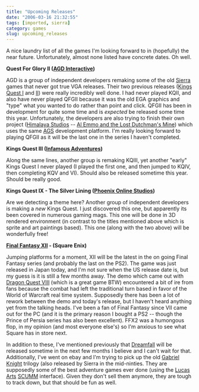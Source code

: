 ```yaml
---
title: "Upcoming Releases"
date: "2006-03-16 21:32:55"
tags: [imported, sierra]
category: games
slug: upcoming_releases
---
```

	
A nice laundry list of all the games I'm looking forward to in (hopefully) the near future.  Unfortunately, almost none listed have concrete dates.  Oh well.

<strong>Quest For Glory II (<a href="http://www.agdinteractive.com">AGD Interactive</a>)</strong>

AGD is a group of independent developers remaking some of the old <a href="http://www.sierra.com">Sierra</a> games that never got true VGA releases.  Their two previous releases (<a href="http://www.agdinteractive.com/KQ1.php">Kings Quest I</a> and <a href="http://www.agdinteractive.com/KQ2.php">II</a>) were really incredibly well done.  I had never played KQII, and also have never played QFGII because it was the old EGA graphics and "type" what you wanted to do rather than point and click.  QFGII has been in development for quite some time and is <em>expected</em> be released some time this year.  Unfortunately, the developers are also trying to finish their own project (<a href="http://www.himalayastudios.com/">Himalaya Studios</a> -- <a href="http://www.himalayastudios.com/wq.htm">Al Emmo and the Lost Dutchman's Mine</a>) which uses the same <a href="http://www.bigbluecup.com/">AGS</a> development platform.  I'm really looking forward to playing QFGII as it will be the last one in the series I haven't completed.

<strong>Kings Quest III (<a href="http://www.infamous-adventures.com/">Infamous Adventures</a>)</strong>

Along the same lines, another group is remaking KQIII, yet another "early" Kings Quest I never played (I played the first one, and then jumped to KQIV, then completing KQV and VI).  Should also be released sometime this year.  Should be really good.

<strong>Kings Quest IX - The Silver Lining (<a href="http://www.kqix.com/home.php">Phoenix Online Studios</a>)</strong>

Are we detecting a theme here?  Another group of independent developers is making a <em>new</em> Kings Quest.  I just discovered this one, but apparently its been covered in numerous gaming mags.  This one will be done in 3D rendered environment (in contrast to the titles mentioned above which is sprite and art paintings based).  This one (along with the two above) will be wonderfully free!

<strong><a href="http://www.ffxii.net/">Final Fantasy XII</a> - (Square Enix)</strong>

Jumping platforms for a moment, XII will be the latest in the on going Final Fantasy series (and probably the last on the PS2).  The game was just released in Japan today, and I'm not sure when the US release date is, but my guess is it is still a few months away.  The demo which came out with <a href="http://www.dqshrine.com/dq/dq8/">Dragon Quest VIII</a> (which is a great game BTW) encountered a bit of ire from fans because the combat had left the traditional turn based in favor of the World of Warcraft real time system.  Supposedly there has been a lot of rework between the demo and today's release, but I haven't heard anything yet from the talking heads.  I've been a fan of Final Fantasy since VII came out for the PC (and it is the primary reason I bought a PS2 -- though the Prince of Persia series has also been excellent).  FFX2 was a humongous flop, in my opinion (and most everyone else's) so I'm anxious to see what Square has in store next.

In addition to these, I've mentioned previously that <a href="http://www.dreamfall.com/">Dreamfall</a> will be released sometime in the next few months I believe and I can't wait for that.  Additionally, I've went on ebay and I'm trying to pick up the old <a href="http://www.if-legends.org/~adventure/Sierra_On-Line,_Inc/GabrielKnight.html">Gabriel Knight</a> trilogy (also released by Sierra in the mid-ninties.  They are supposedly some of the best adventure games ever done (using the <a href="http://www.lucasarts.com/">Lucas Arts</a> <a href="http://www.scummvm.org/">SCUMM</a> interface).  Given they don't sell them anymore, they are tough to track down, but that should be fun as well.
